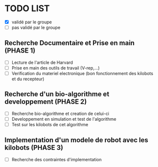 TODO LIST
=========

- [x] validé par le groupe 
- [ ] pas validé par le groupe 

Recherche Documentaire et Prise en main (PHASE 1)
-------------------------------------------------

- [ ] Lecture de l'article de Harvard
- [ ] Prise en main des outils de travail (V-rep,...)
- [ ] Verification du materiel electronique (bon fonctionnement des kilobots et du recepteur)

Recherche d'un bio-algorithme et developpement (PHASE 2)
--------------------------------------------------------

- [ ] Recherche bio-algorithme et creation de celui-ci
- [ ] Developpement en simulation et test de l'algorithme
- [ ] Test sur les kilobots de cet algorithme

Implementation d'un modele de robot avec les kilobots (PHASE 3)
---------------------------------------------------------------

- [ ] Recherche des contraintes d'implementation
